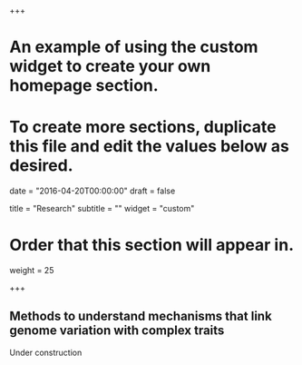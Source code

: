 +++
# An example of using the custom widget to create your own homepage section.
# To create more sections, duplicate this file and edit the values below as desired.

date = "2016-04-20T00:00:00"
draft = false

title = "Research"
subtitle = ""
widget = "custom"

# Order that this section will appear in.
weight = 25

+++

## Methods to understand mechanisms that link genome variation with complex traits

Under construction 
